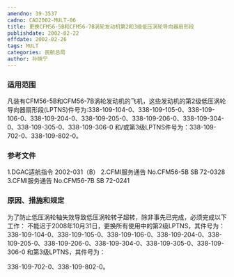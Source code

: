 ```yaml
---
amendno: 39-3537
cadno: CAD2002-MULT-06
title: 更换CFM56-5B和CFM56-7B涡轮发动机第2和3级低压涡轮导向器扇形段
publishdate: 2002-02-22
effdate: 2002-02-26
tags: MULT
categories: 民航总局
author: 孙晓宁
---
```


### 适用范围 
凡装有CFM56-5B和CFM56-7B涡轮发动机的飞机，这些发动机的第2级低压涡轮导向器扇形段(LPTNS)件号为:338-109-104-0、338-109-105-0、338-109-106-0、338-109-204-0、338-109-205-0、338-109-206-0、338-109-304-0、338-109-305-0、338-109-306-0 和/或第3级LPTNS件号为：338-109-702-0、338-109-802-0。

<!--more-->
### 参考文件
1.DGAC适航指令 2002-031（B）
    2.CFMI服务通告 No.CFM56-5B SB 72-0328 
    3.CFMI服务通告 No.CFM56-7B SB 72-0241     

### 原因、措施和规定 
为了防止低压涡轮轴失效导致低压涡轮转子超转，除非事先已完成，必须完成以下工作： 
    不能迟于2008年10月31日，更换所有使用中的第2级LPTNS，其件号为：338-109-104-0、338-109-105-0、338-109-106-0、338-109-204-0、338-109-205-0、338-109-206-0、338-109-304-0、338-109-305-0、338-109-306-0 和第3级LPTNS，其件号为：
       
338-109-702-0、338-109-802-0。
